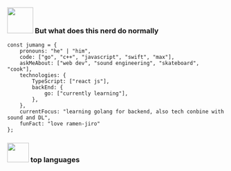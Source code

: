 ### <img src="https://media.giphy.com/media/mGcNjsfWAjY5AEZNw6/giphy.gif" width="60"> But what does this nerd do normally

```
const jumang = {
    pronouns: "he" | "him",
    code: ["go", "c++", "javascript", "swift", "max"],
    askMeAbout: ["web dev", "sound engineering", "skateboard", "cook"],
    technologies: {
        TypeScript: ["react js"],
        backEnd: {
            go: ["currently learning"],
        },
    },
    currentFocus: "learning golang for backend, also tech conbine with sound and DL",
    funFact: "love ramen-jiro"
};
```

### <img src="https://media.giphy.com/media/h7deZA51Ru9pwzlz0C/giphy.gif" width="50" height="45"> top languages


